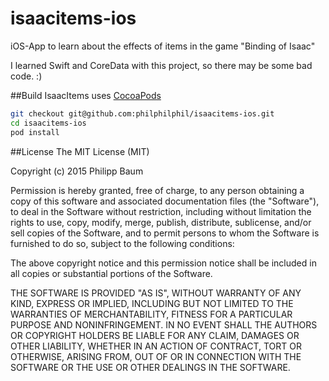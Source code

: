 # isaacitems-ios
iOS-App to learn about the effects of items in the game "Binding of Isaac"

I learned Swift and CoreData with this project, so there may be some bad code. :)

##Build
IsaacItems uses [CocoaPods](https://cocoapods.org)
```bash
git checkout git@github.com:philphilphil/isaacitems-ios.git
cd isaacitems-ios
pod install
```

##License
The MIT License (MIT)

Copyright (c) 2015 Philipp Baum

Permission is hereby granted, free of charge, to any person obtaining a copy
of this software and associated documentation files (the "Software"), to deal
in the Software without restriction, including without limitation the rights
to use, copy, modify, merge, publish, distribute, sublicense, and/or sell
copies of the Software, and to permit persons to whom the Software is
furnished to do so, subject to the following conditions:

The above copyright notice and this permission notice shall be included in all
copies or substantial portions of the Software.

THE SOFTWARE IS PROVIDED "AS IS", WITHOUT WARRANTY OF ANY KIND, EXPRESS OR
IMPLIED, INCLUDING BUT NOT LIMITED TO THE WARRANTIES OF MERCHANTABILITY,
FITNESS FOR A PARTICULAR PURPOSE AND NONINFRINGEMENT. IN NO EVENT SHALL THE
AUTHORS OR COPYRIGHT HOLDERS BE LIABLE FOR ANY CLAIM, DAMAGES OR OTHER
LIABILITY, WHETHER IN AN ACTION OF CONTRACT, TORT OR OTHERWISE, ARISING FROM,
OUT OF OR IN CONNECTION WITH THE SOFTWARE OR THE USE OR OTHER DEALINGS IN THE
SOFTWARE.
